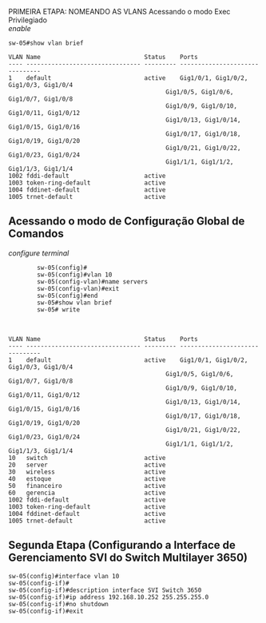 PRIMEIRA ETAPA: NOMEANDO AS VLANS
Acessando o modo Exec Privilegiado<br>
*enable*

    sw-05#show vlan brief

    VLAN Name                             Status    Ports
    ---- -------------------------------- --------- -------------------------------
    1    default                          active    Gig1/0/1, Gig1/0/2, Gig1/0/3, Gig1/0/4
                                                Gig1/0/5, Gig1/0/6, Gig1/0/7, Gig1/0/8
                                                Gig1/0/9, Gig1/0/10, Gig1/0/11, Gig1/0/12
                                                Gig1/0/13, Gig1/0/14, Gig1/0/15, Gig1/0/16
                                                Gig1/0/17, Gig1/0/18, Gig1/0/19, Gig1/0/20
                                                Gig1/0/21, Gig1/0/22, Gig1/0/23, Gig1/0/24
                                                Gig1/1/1, Gig1/1/2, Gig1/1/3, Gig1/1/4
    1002 fddi-default                     active    
    1003 token-ring-default               active    
    1004 fddinet-default                  active    
    1005 trnet-default                    active    


## Acessando o modo de Configuração Global de Comandos<br>
*configure terminal*

            sw-05(config)#
            sw-05(config)#vlan 10
            sw-05(config-vlan)#name servers
            sw-05(config-vlan)#exit
            sw-05(config)#end
            sw-05#show vlan brief
            sw-05# write
            

<br>

    VLAN Name                             Status    Ports
    ---- -------------------------------- --------- -------------------------------
    1    default                          active    Gig1/0/1, Gig1/0/2, Gig1/0/3, Gig1/0/4
                                                Gig1/0/5, Gig1/0/6, Gig1/0/7, Gig1/0/8
                                                Gig1/0/9, Gig1/0/10, Gig1/0/11, Gig1/0/12
                                                Gig1/0/13, Gig1/0/14, Gig1/0/15, Gig1/0/16
                                                Gig1/0/17, Gig1/0/18, Gig1/0/19, Gig1/0/20
                                                Gig1/0/21, Gig1/0/22, Gig1/0/23, Gig1/0/24
                                                Gig1/1/1, Gig1/1/2, Gig1/1/3, Gig1/1/4
    10   switch                           active    
    20   server                           active    
    30   wireless                         active    
    40   estoque                          active    
    50   financeiro                       active    
    60   gerencia                         active    
    1002 fddi-default                     active    
    1003 token-ring-default               active    
    1004 fddinet-default                  active    
    1005 trnet-default                    active 
            





## Segunda Etapa (Configurando a Interface de Gerenciamento SVI do Switch Multilayer 3650)

    sw-05(config)#interface vlan 10
    sw-05(config-if)#
    sw-05(config-if)#description interface SVI Switch 3650
    sw-05(config-if)#ip address 192.168.10.252 255.255.255.0
    sw-05(config-if)#no shutdown
    sw-05(config-if)#exit




